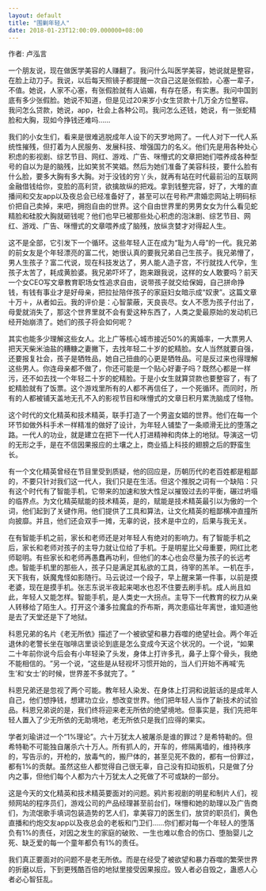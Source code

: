 ```yaml
---
layout: default
title: "围剿年轻人"
date: 2018-01-23T12:00:09.000000+08:00
---
```


作者: 卢泓言

一个朋友说，现在做医学美容的人赚翻了。我问什么叫医学美容，她说就是整容，在脸上动刀子。我说，以后每天照镜子都提醒一次自己这是张假脸，心塞一辈子，不值。她说，人家不心塞，有张假脸就有人谄媚，有存在感，有实惠。我问中国到底有多少张假脸。她说不知道，但是见过20来岁小女生贷款十几万全方位整容。我问怎么贷款，她说，app，社会上各种公司。我问怎么还钱，她说，有一张蛇精脸和大胸，现如今挣钱还难吗……

我们的小女生们，看来是很难逃脱成年人设下的天罗地网了。一代人对下一代人系统性摧残，但打着为人民服务、发展科技、增强国力的名义。他们先是用各种处心积虑的影视剧、综艺节目、网红、游戏、广告、咪懵式的文章把她们喂养成各种型号的自以为是的脑残，比如笑贫不笑娼。然后为她们准备了美容科技，要什么脸有什么脸，要多大胸有多大胸。对于没钱的穷丫头，就再有站在时代最前沿的互联网金融借钱给你，变脸的高利贷，欲擒故纵的把戏。拿到钱整完容，好了，大堆的直播间和交友app以及夜总会已经准备好了，甚至可以在号称严肃婚恋网站上明码标价把自己卖掉，来吧，拥抱自由的世界。这个自由世界里的男男女女为什么看见蛇精脸和硅胶大胸就砸钱呢？他们也早已被那些处心积虑的泡沫剧、综艺节目、网红、游戏、广告、咪懵式的文章喂养成了脑残，放纵贪婪才对得起人生。

这不是全部，它引发下一个循环。这些年轻人正在成为‌‌“耻为人母‌‌”的一代。我兄弟的前女友是个年轻漂亮的富二代，她很认真的要我兄弟自己生孩子。我兄弟懵了，男人生孩子？富二代说，现在科技发达了，男人能人造子宫，不行就找人代孕，生孩子太苦了，耗成黄脸婆。我兄弟吓坏了，跑来跟我说，这样的女人敢要吗？前天一个女CEO写文章教育职场女性追求自由，说带孩子就交给保姆，自己拼命挣钱，有钱有事业才是好母亲，把拉扯陪伴孩子的家庭妇女暗示成‌‌“奴隶‌‌”。这篇文章十万＋，从者如云。我的评价是：心智蒙蔽，天良丧尽。女人不愿为孩子付出了，母愛就消失了，那这个世界里就不会有愛这种东西了，人类之愛最原始的发动机已经开始崩溃了。她们的孩子将会如何呢？

其实也能多少理解这些女人。北上广等核心城市接近50%的离婚率，一大票男人把天天柴米油盐的糟糠之妻撇下，去找年轻二十岁的蛇精脸。女人当然就要自强，还要报复社会，孩子是牺牲品，她自己扭曲的心更是牺牲品。可是反过来也得理解这些男人。你连母亲都不做了，你还可能是一个贴心好妻子吗？既然心都是一样污，还不如去找一个年轻二十岁的蛇精脸。于是小女生就算贷款也要整容了，有了蛇精脸就有了饭票。这个游戏里所有的人都不再信任了，一个死循环。而同时，所有的人都被铺天盖地无孔不入的影视节目和咪懵式的文章日积月累洗脑成了怪物。

这个时代的文化精英和技术精英，联手打造了一个男盗女娼的世界。他们在每一个环节如做外科手术一样精准的做好了设计，为年轻人铺垫了一条顺滑无比的堕落之路。一代人的功业，就是建立在把下一代人打进精神和肉体上的地狱。导演这一切的无形之手，是在不信因果报应的土壤之上，商业插上科技的翅膀之后的野蛮生长。

有一个文化精英曾经在节目里受到质疑，他的回应是，历朝历代的老百姓都是粗鄙的，不要只针对我们这一代人，我们只是在生活。但这个推脱之词有一个缺陷：只有这个时代有了智能手机，它带来的加速和放大性足以摧毁过去的平衡，碾过坍塌的临界点。为文化精英赋能的技术精英，是的，赋能是技术精英最引以为傲的一个词，他们起到了关键作用。他们提供了工具和算法，让文化精英的粗鄙横冲直撞所向披靡。并且，他们还会双手一摊，无辜的说，技术是中立的，后果与我无关。

在有智能手机之前，家长和老师还是对年轻人有绝对的影响力。有了智能手机之后，家长和老师对孩子的主导力就让位给了手机。于是明星比父母重要，网红比老师聪明。有些家长和老师再愚蠢再功利，但他们的本心也会尽量为孩子的长远考虑。智能手机里的那些人，孩子只是满足其私欲的工具，待宰的羔羊。一机在手，天下我有，妖魔鬼怪如影随行。马云说过一个段子，早上醒来第一件事，以前是摸老婆，现在是摸手机。张志东说半夜起来喝水也忍不住要去刷手机。成人尚且如此，年轻人又能怎样。智能手机，是人类史一大拐点。主导下一代教育的权力从亲人转移给了陌生人。打开这个潘多拉魔盒的乔布斯，两次患癌壮年离世，谁知道他是去了天堂还是下了地狱。

科恩兄弟的名片《老无所依》描述了一个被欲望和暴力吞噬的绝望社会。两个年近退休的老警长坐在咖啡店里谈论到底是怎么变成今天这个状况的。一个说，‌‌“如果二十年前你说今后会有小年轻染了头发，身体上打许多孔，鼻子上穿个骨头，我绝不能相信的。‌‌”另一个说，‌‌“这些是从轻视坏习惯开始的，当人们开始不再喊‌‌‘先生’和‌‌‘女士’的时候，世界差不多就完了。‌‌”

科恩兄弟还是忽视了两个可能。教年轻人染发、在身体上打洞和说脏话的是成年人自己，他们想挣钱，想建功立业，想改变世界。他们把年轻人当作了新技术的试验品。科恩兄弟说的是，我们终将迎来老无所依的绝望境地。但事实是，我们先把年轻人置入了少无所依的无助境地，老无所依只是我们应得的果实。

学者刘瑜讲过一个‌‌“1%理论‌‌”。六十万犹太人被屠杀是谁的罪过？是希特勒的。但希特勒不可能独自屠杀六十万人。所有抓人的，开车的，修隔离墙的，维持秩序的，写告示的，开枪的，放毒气的，搬尸体的，甚至见死不救的，都有一份罪过，都有1%的贡献。虽然这些人都觉得自己很无辜，自己没有扣动扳机，只是做了分内之事，但他们每个人都为六十万犹太人之死做了不可或缺的一部分。

这是今天的文化精英和技术精英要面对的问题。鸦片影视剧的明星和制片人们，视频网站的程序员们，游戏公司的产品经理甚至前台们，咪懵和她的助理以及广告商们，为流氓歌手填词包装造势的艺人们，拿美容刀的医生们，放贷的职员们，黄色直播和约炮交友app以及夜总会的老板和门卫们……你们都对每一个年轻人的堕落负有1%的责任，对因之发生的家庭的破败、一生也难以愈合的伤口、堕胎婴儿之死、缺乏爱的每一个童年都负有1%的责任。

我们真正要面对的问题不是老无所依。而是在经受了被欲望和暴力吞噬的繁荣世界的折磨以后，下到更残酷百倍的地狱里接受因果报应。毁人者必自毁之，蛊惑人心者必心智狂乱。

